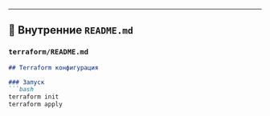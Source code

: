 ---

## 📘 Внутренние `README.md`

### `terraform/README.md`

```markdown
## Terraform конфигурация

### Запуск
```bash
terraform init
terraform apply
